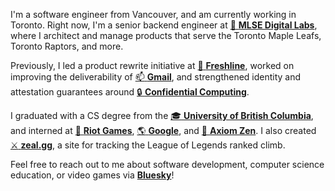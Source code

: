 I'm a software engineer from Vancouver, and am currently working in Toronto. Right now, I'm a senior backend engineer at [:ice_hockey:&nbsp;**MLSE Digital Labs**](https://www.mlsedigital.com/), where I architect and manage products that serve the Toronto Maple Leafs, Toronto Raptors, and more.

Previously, I led a product rewrite initiative at [:leafy_green:&nbsp;**Freshline**](https://freshline.io), worked on improving the deliverability of [:mailbox:&nbsp;**Gmail**](https://gmail.com/), and strengthened identity and attestation guarantees around [:lock:&nbsp;**Confidential Computing**](https://cloud.google.com/confidential-computing).

I graduated with a CS degree from the [:mortar_board:&nbsp;**University of British Columbia**](https://www.ubc.ca/), and interned at [:punch:&nbsp;**Riot Games**](https://www.riotgames.com/), [:earth_americas:&nbsp;**Google**](https://google.com), and [:bear:&nbsp;**Axiom Zen**](https://www.axiomzen.co/). I also created [:crossed_swords:&nbsp;**zeal.gg**](https://zeal.gg/), a site for tracking the League of Legends ranked climb.

Feel free to reach out to me about software development, computer science education, or video games via [**Bluesky**](https://bsky.app/profile/ikeviny.bsky.social)!
